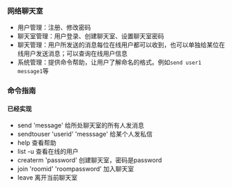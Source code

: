### 网络聊天室
- 用户管理：注册、修改密码
- 聊天室管理：用户登录、创建聊天室、设置聊天室密码
- 聊天管理：用户所发送的消息每位在线用户都可以收到，也可以单独给某位在线用户发送消息；可以查询在线用户信息
- 系统管理：提供命令帮助，让用户了解命名的格式。例如`send user1 message1`等 

### 命令指南
#### 已经实现
- send 'message'        给所处聊天室的所有人发消息
- sendtouser 'userid' 'messsage'    给某个人发私信
- help                  查看帮助
- list -u               查看在线的用户
- createrm 'password'   创建聊天室，密码是password
- join 'roomid' 'roompassword'  加入聊天室
- leave                 离开当前聊天室